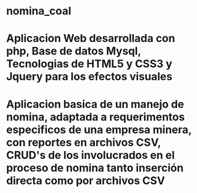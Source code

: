 # nomina_coal
# Aplicacion Web desarrollada con php, Base de datos Mysql, Tecnologias de HTML5 y CSS3 y Jquery para los efectos visuales
# Aplicacion basica de un manejo de nomina, adaptada a requerimentos especificos de una empresa minera, con reportes en archivos CSV, CRUD's de los involucrados en el proceso de nomina tanto inserción directa como por archivos CSV
